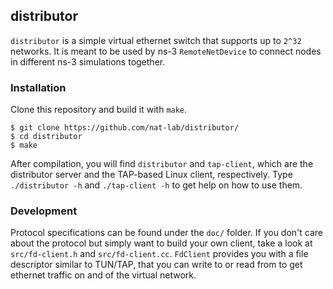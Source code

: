 distributor
---

`distributor` is a simple virtual ethernet switch that supports up to `2^32` networks. It is meant to be used by ns-3 `RemoteNetDevice` to connect nodes in different ns-3 simulations together. 

### Installation

Clone this repository and build it with `make`. 

```
$ git clone https://github.com/nat-lab/distributor/
$ cd distributor
$ make
```

After compilation, you will find `distributor` and `tap-client`, which are the distributor server and the TAP-based Linux client, respectively. Type `./distributor -h` and `./tap-client -h` to get help on how to use them.

### Development

Protocol specifications can be found under the `doc/` folder. If you don't care about the protocol but simply want to build your own client, take a look at `src/fd-client.h` and `src/fd-client.cc`. `FdClient` provides you with a file descriptor similar to TUN/TAP, that you can write to or read from to get ethernet traffic on and of the virtual network.
